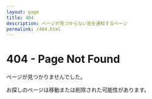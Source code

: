 ```yaml
---
layout: page 
title: 404
description: ページが見つからない旨を通知するページ
permalink: /404.html
---
```


# 404 - Page Not Found

ページが見つかりませんでした。

お探しのページは移動または削除された可能性があります。

<!-- 検索バーで目的のページを探すことができます。 -->

